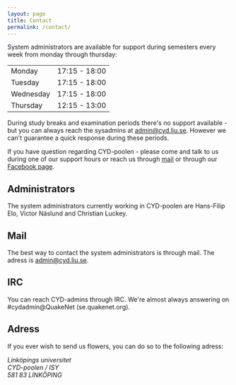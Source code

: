 ```yaml
---
layout: page
title: Contact
permalink: /contact/
---
```


System administrators are available for support during semesters every week from monday through thursday:

<table>
	<tr>
		<td> Monday </td>    <td> 17:15 - 18:00 </td>
	</tr>
	<tr>
		<td> Tuesday </td>   <td> 17:15 - 18:00 </td>
	</tr>
	<tr>
		<td> Wednesday </td> <td> 17:15 - 18:00 </td>
	</tr>
	<tr>
		<td> Thursday </td>  <td> 12:15 - 13:00 </td>
	</tr>
</table>

During study breaks and examination periods there's no support available - but you can always reach the sysadmins at [admin@cyd.liu.se](admin@cyd.liu.se). However we can't guarantee a quick response during these periods.

If you have question regarding CYD-poolen - please come and talk to us during one of our support hours or reach us through [mail](admin@cyd.liu.se) or through our [Facebook page](https://www.facebook.com/CYDpoolen).

## Administrators

The system administrators currently working in CYD-poolen are Hans-Filip Elo, Victor Näslund and Christian Luckey.

## Mail
The best way to contact the system administrators is through mail. The adress is [admin@cyd.liu.se](admin@cyd.liu.se).

## IRC
You can reach CYD-admins through IRC. We're almost always answering on #cydadmin@QuakeNet (se.quakenet.org).

## Adress
If you ever wish to send us flowers, you can do so to the following adress:

<address>
Linköpings universitet<br>
CYD-poolen / ISY<br>
581 83 LINKÖPING<br>
</address>